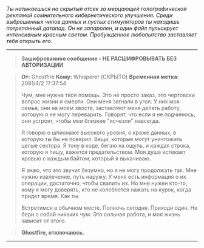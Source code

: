 _Ты натыкаешься на скрытый отсек за мерцающей голографической рекламой сомнительного кибернетического улучшения. Среди выброшенных чипов данных и пустых стимуляторов ты находишь потрепанный датапад. Он не запаролен, и один файл пульсирует интенсивным красным светом. Пробужденное любопытство заставляет тебя открыть его._

---

> **Зашифрованное сообщение - НЕ РАСШИФРОВЫВАТЬ БЕЗ АВТОРИЗАЦИИ**

> **От:** Ghostfire
> **Кому:** Whisperer (СКРЫТО)
> **Временная метка:** 2081/4/2 17:37:54
>
> Чум, мне нужна твоя помощь. Это не просто заказ, это чертовски вопрос жизни и смерти. Они меня загнали в угол. У них моя семья, они на моем хвосте, заставляют меня делать работу, которую я не могу переварить. Говорят, что если я не подчинюсь, они устроят, чтобы мои близкие "исчезли" навсегда.
>
> Я говорю о шпионаже высокого уровня, о краже данных, в которую ты бы не поверил. Вещи, которые могут уничтожить целые сектора. Я тону в коде, бегаю на ощупь, и каждая строка, которую я пишу, кажется предательством. Моя душа истекает кровью с каждым байтом, который я выкачиваю.
>
> Я знаю, что это звучит безумно, но я не могу продолжать так. Мне нужно извлечение, путь наружу. У меня есть информация о их операции, достаточно, чтобы свалить их. Но мне нужен кто-то, кому я могу доверять, кто не колеблется нажать на курок, когда придет время. Как ты.
>
> Встретимся в обычном месте. Полночь сегодня. Приходи один. Не бери с собой никаких чум. Это сольная работа, и моя жизнь зависит от этого.

> **Ghostfire, отключаюсь.**

---

